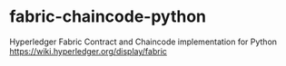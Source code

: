 # fabric-chaincode-python
Hyperledger Fabric Contract and Chaincode implementation for Python https://wiki.hyperledger.org/display/fabric
